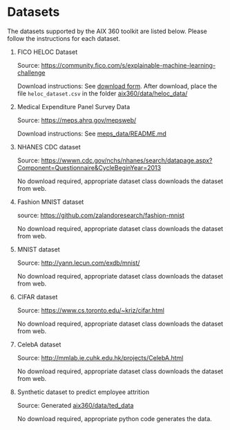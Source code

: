 # Datasets

The datasets supported by the AIX 360 toolkit are listed below. Please follow the instructions for each dataset. 


1. FICO HELOC Dataset

   Source: <a href="https://community.fico.com/s/explainable-machine-learning-challenge">https://community.fico.com/s/explainable-machine-learning-challenge</a>

   Download instructions: See [download form](https://community.fico.com/s/explainable-machine-learning-challenge?tabset-3158a=2). After download, place the file `heloc_dataset.csv` in the folder [aix360/data/heloc_data/](./heloc_data)

2. Medical Expenditure Panel Survey Data

   Source: <a href="https://meps.ahrq.gov/mepsweb/"><https://meps.ahrq.gov/mepsweb/></a>
   
   Download instructions: See [meps_data/README.md](meps_data/README.md)

3. NHANES CDC dataset
   
   Source: https://wwwn.cdc.gov/nchs/nhanes/search/datapage.aspx?Component=Questionnaire&CycleBeginYear=2013
   
   No download required, appropriate dataset class downloads the dataset from web. 

3. Fashion MNIST dataset
   
   source: https://github.com/zalandoresearch/fashion-mnist      
   
   No download required, appropriate dataset class downloads the dataset from web.    
   
4. MNIST dataset

   Source: http://yann.lecun.com/exdb/mnist/
   
   No download required, appropriate dataset class downloads the dataset from web.    
   
5. CIFAR dataset
   
   Source: https://www.cs.toronto.edu/~kriz/cifar.html
   
   No download required, appropriate dataset class downloads the dataset from web.    
   
5. CelebA dataset

   Source: http://mmlab.ie.cuhk.edu.hk/projects/CelebA.html
   
   No download required, appropriate dataset class downloads the dataset from web.    
   
6. Synthetic dataset to predict employee attrition

   Source: Generated [aix360/data/ted_data](./ted_data)

   No download required, appropriate python code generates the data. 



